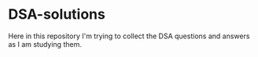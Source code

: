 # DSA-solutions
Here in this repository I'm trying to collect the DSA questions and answers as I am studying them.
